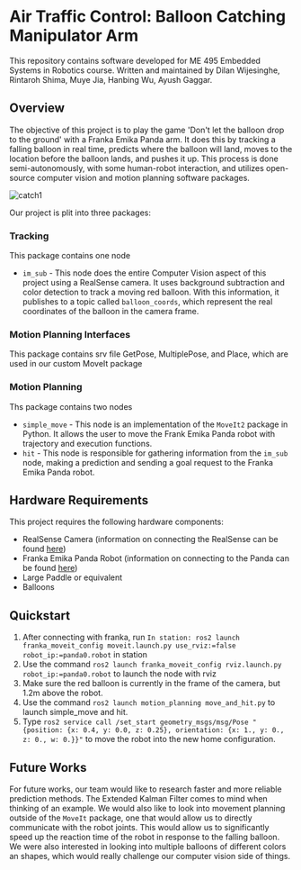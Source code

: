 # Air Traffic Control: Balloon Catching Manipulator Arm
This repository contains software developed for ME 495 Embedded Systems in Robotics course. Written and maintained by Dilan Wijesinghe, Rintaroh Shima, Muye Jia, Hanbing Wu, Ayush Gaggar. 

<!-- ![team](pancake_pkg/img/team.jpg) -->

## Overview
The objective of this project is to play the game 'Don't let the balloon drop to the ground' with a Franka Emika Panda arm. It does this by tracking a falling balloon in real time, predicts where the balloon will land, moves to the location before the balloon lands, and pushes it up. This process is done semi-autonomously, with some human-robot interaction, and utilizes open-source computer vision and motion planning software packages.

![catch1]()

Our project is plit into three packages:
### Tracking 
This package contains one node
* `im_sub` - This node does the entire Computer Vision aspect of this project using a RealSense camera. It uses background subtraction and color detection to track a moving red balloon. With this information, it publishes to a topic called `balloon_coords`, which represent the real coordinates of the balloon in the camera frame.
### Motion Planning Interfaces
This package contains srv file GetPose, MultiplePose, and Place, which are used in our custom MoveIt package
### Motion Planning
Ths package contains two nodes
* `simple_move` - This node is an implementation of the `MoveIt2` package in Python. It allows the user to move the Frank Emika Panda robot with trajectory and execution functions.
* `hit` - This node is responsible for gathering information from the `im_sub` node, making a prediction and sending a goal request to the Franka Emika Panda robot. 

## Hardware Requirements
This project requires the following hardware components:
* RealSense Camera (information on connecting the RealSense can be found [here](https://nu-msr.github.io/me495_site/realsense.html))
* Franka Emika Panda Robot (information on connecting to the Panda can be found [here](https://nu-msr.github.io/me495_site/franka.html))
* Large Paddle or equivalent
* Balloons 

## Quickstart
1. After connecting with franka, run `In station: ros2 launch franka_moveit_config moveit.launch.py use_rviz:=false robot_ip:=panda0.robot` in station
2. Use the command `ros2 launch franka_moveit_config rviz.launch.py robot_ip:=panda0.robot` to launch the node with rviz
3. Make sure the red balloon is currently in the frame of the camera, but 1.2m above the robot. 
4. Use the command `ros2 launch motion_planning move_and_hit.py` to launch simple_move and hit.
5. Type `ros2 service call /set_start geometry_msgs/msg/Pose "{position: {x: 0.4, y: 0.0, z: 0.25}, orientation: {x: 1., y: 0., z: 0., w: 0.}}"` to move the robot into the new home configuration.

## Future Works
For future works, our team would like to research faster and more reliable prediction methods. The Extended Kalman Filter comes to mind when thinking of an example. We would also like to look into movement planning outside of the `MoveIt` package, one that would allow us to directly communicate with the robot joints. This would allow us to significantly speed up the reaction time of the robot in response to the falling balloon. We were also interested in looking into multiple balloons of different colors an shapes, which would really challenge our computer vision side of things. 

